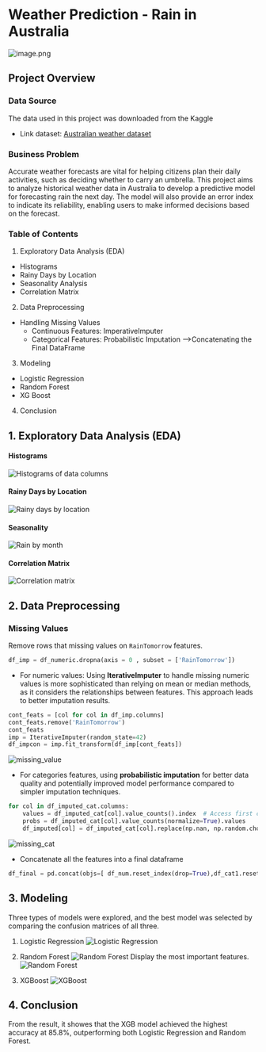 # Weather Prediction - Rain in Australia 
![image.png](https://github.com/Aimee-Le/weather_analysis_prediction/blob/main/weather.png)

## Project Overview
### Data Source
The data used in this project was downloaded from the Kaggle

- Link dataset: [Australian weather dataset](https://www.kaggle.com/jsphyg/weather-dataset-rattle-package)

### Business Problem

Accurate weather forecasts are vital for helping citizens plan their daily activities, such as deciding whether to carry an umbrella. This project aims to analyze historical weather data in Australia to develop a predictive model for forecasting rain the next day. The model will also provide an error index to indicate its reliability, enabling users to make informed decisions based on the forecast.

### Table of Contents
1. Exploratory Data Analysis (EDA)
- Histograms
- Rainy Days by Location
- Seasonality Analysis
- Correlation Matrix

2. Data Preprocessing
- Handling Missing Values
    - Continuous Features: ImperativeImputer
    - Categorical Features: Probabilistic Imputation
-->Concatenating the Final DataFrame

3. Modeling
- Logistic Regression
- Random Forest
- XG Boost

4. Conclusion
## 1. Exploratory Data Analysis (EDA)
#### Histograms
![Histograms of data columns](img/histogram.png)

#### Rainy Days by Location
![Rainy days by location](img/rainbylocation.png)

#### Seasonality
![Rain by month](img/rainseason.png)

#### Correlation Matrix
![Correlation matrix](img/correlation.png)
## 2. Data Preprocessing
### Missing Values
Remove rows that missing values on `RainTomorrow` features.
```py
df_imp = df_numeric.dropna(axis = 0 , subset = ['RainTomorrow'])
```
- For numeric values: Using __IterativeImputer__ to handle missing numeric values is more sophisticated than relying on mean or median methods, as it considers the relationships between features. This approach leads to better imputation results. 

```py
cont_feats = [col for col in df_imp.columns]
cont_feats.remove('RainTomorrow')
cont_feats
imp = IterativeImputer(random_state=42)
df_impcon = imp.fit_transform(df_imp[cont_feats])
```
![missing_value](img/df_num.png)

- For categories features, using __probabilistic imputation__ for better data quality and potentially improved model performance compared to simpler imputation techniques.
``` py
for col in df_imputed_cat.columns:
    values = df_imputed_cat[col].value_counts().index  # Access first column by index
    probs = df_imputed_cat[col].value_counts(normalize=True).values
    df_imputed[col] = df_imputed_cat[col].replace(np.nan, np.random.choice(a=values, p=probs))
```
![missing_cat](img/df_cat.png)
- Concatenate all the features into a final dataframe
```py
df_final = pd.concat(objs=[ df_num.reset_index(drop=True),df_cat1.reset_index(drop=True), df1[['Month','RainTomorrow']].reset_index(drop=True)], axis=1)
```
## 3. Modeling

Three types of models were explored, and the best model was selected by comparing the confusion matrices of all three.
1. Logistic Regression
![Logistic Regression](img/modellogistic.png)
2. Random Forest
![Random Forest](img/randomforest.png)
Display the most important features.
![Random Forest](img/featureimportance.png)

3. XGBoost
![XGBoost](img/xgboost.png)

## 4. Conclusion
From the result, it showes that the XGB model achieved the highest accuracy at 85.8%, outperforming both Logistic Regression and Random Forest.